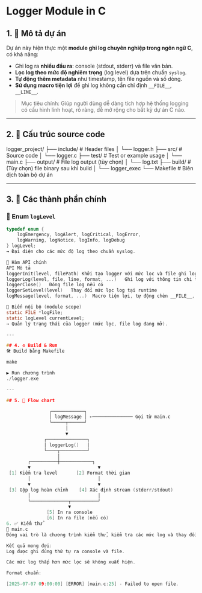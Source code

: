 # Logger Module in C

## 1. 📌 Mô tả dự án

Dự án này hiện thực một **module ghi log chuyên nghiệp trong ngôn ngữ C**, có khả năng:
- Ghi log ra **nhiều đầu ra**: console (stdout, stderr) và file văn bản.
- **Lọc log theo mức độ nghiêm trọng** (log level) dựa trên chuẩn `syslog`.
- **Tự động thêm metadata** như timestamp, tên file nguồn và số dòng.
- **Sử dụng macro tiện lợi** để ghi log không cần chỉ định `__FILE__`, `__LINE__`.

> Mục tiêu chính: Giúp người dùng dễ dàng tích hợp hệ thống logging có cấu hình linh hoạt, rõ ràng, dễ mở rộng cho bất kỳ dự án C nào.

---

## 2. 📁 Cấu trúc source code

logger_project/
├── include/ # Header files
│ └── logger.h
├── src/ # Source code
│ └── logger.c
├── test/ # Test or example usage
│ └── main.c
├── output/ # File log output (tùy chọn)
│ └── log.txt
├── build/ # (Tùy chọn) file binary sau khi build
│ └── logger_exec
└── Makefile # Biên dịch toàn bộ dự án

---

## 3. 🧩 Các thành phần chính

### 🔹 Enum `logLevel`
```c
typedef enum {
    logEmergency, logAlert, logCritical, logError,
    logWarning, logNotice, logInfo, logDebug
} logLevel;
→ Đại diện cho các mức độ log theo chuẩn syslog.

🔹 Hàm API chính
API	Mô tả
loggerInit(level, filePath)	Khởi tạo logger với mức lọc và file ghi log
loggerLog(level, file, line, format, ...)	Ghi log với thông tin chi tiết
loggerClose()	Đóng file log nếu có
loggerSetLevel(level)	Thay đổi mức lọc log tại runtime
logMessage(level, format, ...)	Macro tiện lợi, tự động chèn __FILE__, __LINE__

🔹 Biến nội bộ (module scope)
static FILE *logFile;
static logLevel currentLevel;
→ Quản lý trạng thái của logger (mức lọc, file log đang mở).

---

## 4. ⚙️ Build & Run
🛠 Build bằng Makefile

make

▶️ Run chương trình
./logger.exe

---

## 5. 🔁 Flow chart

                ┌────────────┐
                │ logMessage │ ←─────────────── Gọi từ main.c
                └─────┬──────┘
                      │
                      ▼
              ┌───────────────┐
              │ loggerLog()   │
              └────┬──────────┘
                   │
        ┌──────────┼────────────┐
        ▼                         ▼
 [1] Kiểm tra level       [2] Format thời gian
        │                         │
        ▼                         ▼
 [3] Gộp log hoàn chỉnh    [4] Xác định stream (stderr/stdout)
        │                         │
        └──────────────┬──────────┘
                       ▼
               [5] In ra console
               [6] In ra file (nếu có)
6. ✅ Kiểm thử
📄 main.c
Đóng vai trò là chương trình kiểm thử, kiểm tra các mức log và thay đổi cấu hình thời gian chạy.

Kết quả mong đợi:
Log được ghi đúng thứ tự ra console và file.

Các mức log thấp hơn mức lọc sẽ không xuất hiện.

Format chuẩn:

[2025-07-07 09:00:00] [ERROR] [main.c:25] - Failed to open file.